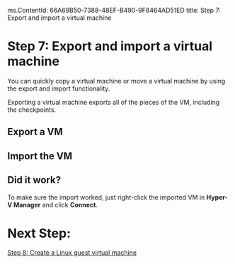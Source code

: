 ms.ContentId: 66A69B50-7388-48EF-B490-9F8464AD51ED
title: Step 7: Export and import a virtual machine


# Step 7: Export and import a virtual machine #

You can quickly copy a virtual machine or move a virtual machine by using the export and import functionality.

Exporting a virtual machine exports all of the pieces of the VM, including the checkpoints.

## Export a VM ##


## Import the VM ##


## Did it work? ##

To make sure the import worked, just right-click the imported VM in **Hyper-V Manager** and click **Connect**. 


# Next Step: #
[Step 8: Create a Linux guest virtual machine](step8.md)